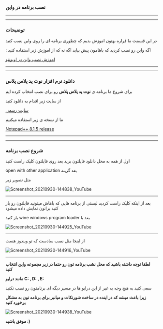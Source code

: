 
### نصب برنامه در واین 

______________________________________
______________________________________

### توضیحات


در این قسمت ما قراره بهتون اموزش بدیم که چطوری برنامه ای را روی واین نصب کنید 

  : اگه واین رو نصب کردید که باهامون پیش بیاید اگه نه که از اموزش زیر استفاده کنید

[اموزش نصب واین در اوبونتو](https://github.com/ahmadreza1383/linux/tree/ubuntu/Install%20wine%20from%20ubuntu)

______________________________________
______________________________________


###   دانلود نرم افزار نوت پد پلاس پلاس


برای شروع ما برنامه ی __نوت پد پلاس پلاس__ رو برای نصب انتخاب کرده ایم 

از سایت زیر اقدام به دانلود کنید 

[سایت رسمی](https://notepad-plus-plus.org/downloads/)

ما از نسخه ی زیر استفاده میکنیم 

[Notepad++ 8.1.5 release](https://notepad-plus-plus.org/downloads/v8.1.5/)

______________________________________
______________________________________

### شروع نصب برنامه


اول از همه به محل دانلود فایلتون برید بعد روی فایلتون کلیک راست کنید 


 open with other application  بعد گزینه


مثل تصویر زیر


![Screenshot_20210930-144838_YouTube](https://user-images.githubusercontent.com/61243238/135446563-33cc5ef8-6a90-4764-8f8b-02ea17458774.jpg)


______________________________________

بعد از اینکه کلیک راست کردید لیستی از برنامه هایی که باهاش میتونید فایلتون رو باز کنید براتون نمایش داده میشود



باز کنید  wine windows program loader بعد با


![Screenshot_20210930-144925_YouTube](https://user-images.githubusercontent.com/61243238/135446618-1afce303-1096-498e-ab8c-433a245d7846.jpg)


______________________________________


از اینجا مثل نصب سادست که تو ویندوز هست 


![Screenshot_20210930-144916_YouTube](https://user-images.githubusercontent.com/61243238/135446426-938f079b-df60-47c0-89ba-04fdcfd52eaa.jpg)


______________________________________


__لطفا توجه داشته باشید که محل نشب برنامه تون رو حتما در زیر مجموعه واین انتخاب کنید__

__مانند درایو C: , D: , E:__


سعی کنید به هیچ وجه به غیر از این درایو ها در مسیر دیگه ای برنامتون رو نصب نکنید 

__زیرا باعث میشه که در اینده در ساخت شورتکات و میانبر برای برنامه تون به مشکل برخورد کنید__


![Screenshot_20210930-144938_YouTube](https://user-images.githubusercontent.com/61243238/135446690-db7c5822-0bc9-44d3-bbbc-69896146561a.jpg)



__موفق باشید :)__

























